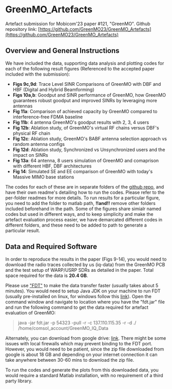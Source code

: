 # GreenMO_Artefacts
Artefact submission for Mobicom'23 paper #121, "GreenMO". Github repository link: [https://github.com/GreenMO23/GreenMO_Artefacts](https://github.com/GreenMO23/GreenMO_Artefacts)

## Overview and General Instructions
We have included the data, supporting data analysis and plotting codes for each of the following result figures (Referenced to the accepted paper included with the submission): 

- **Figs 9c,9d**: Trace Level SINR Comparisons of GreenMO with DBF and HBF (Digital and Hybrid Beamforming)
- **Figs 10a,b**: Goodput and SINR performance of GreenMO, how GreenMO guarantees robust goodput and improved SINRs by leveraging more antennas
- **Fig 11a**: Comparison of achieved capacity by GreenMO compared to interference-free FDMA baseline 
- **Fig 11b**: 4 antenna GreenMO's goodput results with 2, 3, 4 users
- **Fig 12b**: Ablation study, of GreenMO's virtual RF chains versus DBF's physical RF chain
- **Fig 12c**: Ablation study, GreenMO's BABF antenna selection approach vs random antenna configs
- **Fig 12d**: Ablation study, Synchronized vs Unsynchronized users and the impact on SINRs
- **Fig 13a**: 64 antenna, 8 users simulation of GreenMO and comaprison with different HBF, DBF architectures
- **Fig 14**: Simulated SE and EE comparison of GreenMO with today's Massive MIMO base stations

The codes for each of these are in separate folders of the [github repo](https://github.com/GreenMO23/GreenMO_Artefacts), and have their own readme's detailing how to run the codes. Please refer to the per-folder readmes for more details. To run results for a particular figure, you need to add the folder to matlab path, **!!and!!** remove other folders included beforehand in the path. Some of the figures share simialr named codes but used in different ways, and to keep simplicity and make the artefact evaluation process easier, we have demarcated different codes in different folders, and these need to be added to path to generate a particular result.

## Data and Required Software
In order to reproduce the results in the paper (Figs 9-14), you would need to download the radio traces collected by us (iq-data) from the GreenMO PCB and the test setup of WARP/USRP SDRs as detailed in the paper. Total space required for the data is **20.4 GB**. 

Please use ["FDT"](http://monalisa.cern.ch/FDT/download.html) to make the data transfer faster (usually takes about 5 minutes). You would need to setup Java JDK on your machine to run FDT (usually pre-installed on linux, for windows follow this [link](https://www.oracle.com/java/technologies/downloads/#jdk20-windows)). Open the command window and navigate to location where you have the "fdt.jar" file and run the following command to get the data required for artefact evaluation of GreenMO:


>  java -jar fdt.jar -p 54323 -pull -r -c 137.110.115.35 -r -d ./ /home/comsol_account/GreenMO_IQ_Data

Alternately, you can download from google drive: [link](https://drive.google.com/file/d/1eQUOTNBp6XQSZd0G7gYAEmD84t4tqREl/view?usp=sharing). There might be some issues with local firewalls which may prevent binding to the FDT port. However, you would need to be patient, since the zip file downloaded from google is about 18 GB and depending on your internet connection it can take anywhere between 30-60 mins to download the zip file.

To run the codes and generate the plots from this downloaded data, you would require a standard Matlab installation, with no requirement of a third party library.


